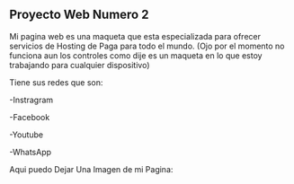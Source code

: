 ## Proyecto Web Numero 2

Mi pagina web es una maqueta  que esta especializada para ofrecer servicios de Hosting
de Paga para todo el mundo. (Ojo por el momento no funciona aun los controles como dije es un maqueta en lo que estoy trabajando para cualquier dispositivo) 

Tiene sus redes que son: 

-Instragram 

-Facebook 

-Youtube 

-WhatsApp

Aqui puedo Dejar Una Imagen de mi Pagina:




